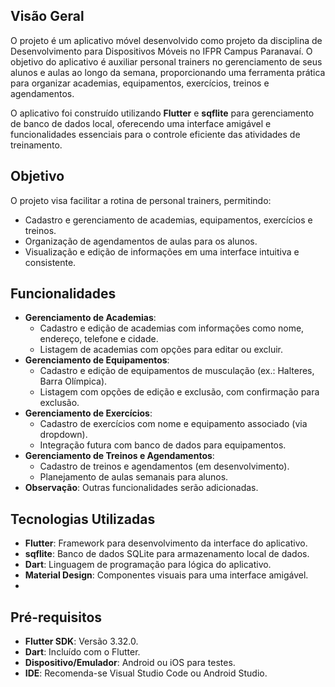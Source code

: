 
## Visão Geral

O projeto é um aplicativo móvel desenvolvido como projeto da disciplina de Desenvolvimento para Dispositivos Móveis no IFPR Campus Paranavaí. O objetivo do aplicativo é auxiliar personal trainers no gerenciamento de seus alunos e aulas ao longo da semana, proporcionando uma ferramenta prática para organizar academias, equipamentos, exercícios, treinos e agendamentos.

O aplicativo foi construído utilizando **Flutter** e **sqflite** para gerenciamento de banco de dados local, oferecendo uma interface amigável e funcionalidades essenciais para o controle eficiente das atividades de treinamento.

## Objetivo

O projeto visa facilitar a rotina de personal trainers, permitindo:
- Cadastro e gerenciamento de academias, equipamentos, exercícios e treinos.
- Organização de agendamentos de aulas para os alunos.
- Visualização e edição de informações em uma interface intuitiva e consistente.

## Funcionalidades

- **Gerenciamento de Academias**:
  - Cadastro e edição de academias com informações como nome, endereço, telefone e cidade.
  - Listagem de academias com opções para editar ou excluir.
- **Gerenciamento de Equipamentos**:
  - Cadastro e edição de equipamentos de musculação (ex.: Halteres, Barra Olímpica).
  - Listagem com opções de edição e exclusão, com confirmação para exclusão.
- **Gerenciamento de Exercícios**:
  - Cadastro de exercícios com nome e equipamento associado (via dropdown).
  - Integração futura com banco de dados para equipamentos.
- **Gerenciamento de Treinos e Agendamentos**:
  - Cadastro de treinos e agendamentos (em desenvolvimento).
  - Planejamento de aulas semanais para alunos.
- **Observação**: Outras funcionalidades serão adicionadas.

## Tecnologias Utilizadas

- **Flutter**: Framework para desenvolvimento da interface do aplicativo.
- **sqflite**: Banco de dados SQLite para armazenamento local de dados.
- **Dart**: Linguagem de programação para lógica do aplicativo.
- **Material Design**: Componentes visuais para uma interface amigável.
- 
## Pré-requisitos

- **Flutter SDK**: Versão 3.32.0.
- **Dart**: Incluído com o Flutter.
- **Dispositivo/Emulador**: Android ou iOS para testes.
- **IDE**: Recomenda-se Visual Studio Code ou Android Studio.
